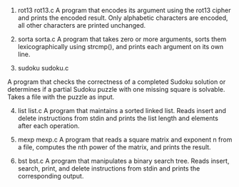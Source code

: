 1. rot13
rot13.c
A program that encodes its argument using the rot13 cipher and prints the encoded result. Only alphabetic characters are encoded, all other characters are printed unchanged.


2. sorta
sorta.c
A program that takes zero or more arguments, sorts them lexicographically using strcmp(), and prints each argument on its own line.


3. sudoku
sudoku.c

A program that checks the correctness of a completed Sudoku solution or determines if a partial Sudoku puzzle with one missing square is solvable. Takes a file with the puzzle as input.



4. list
list.c
A program that maintains a sorted linked list. Reads insert and delete instructions from stdin and prints the list length and elements after each operation.


5. mexp
mexp.c
A program that reads a square matrix and exponent n from a file, computes the nth power of the matrix, and prints the result.


6. bst
bst.c
A program that manipulates a binary search tree. Reads insert, search, print, and delete instructions from stdin and prints the corresponding output.



